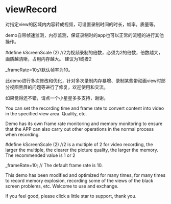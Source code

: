 # viewRecord


对指定view的区域内内容转成视频，可设置录制时间的时长，帧率。质量等。

demo自带帧速监测，内存监测，保证录制时的app也可以正常的流程的进行其他操作。

#define kScreenScale (2)   //2为视频录制的倍数，必须为2的倍数，倍数越大，画质越清晰，占用内存越大。 建议为1或者2

_frameRate=10;//默认帧率为10。




此demo进行多次修改和优化，针对多次录制内存暴增、录制某些带动画view时部分视图黑屏的问题等进行了修复，欢迎使用和交流。  

如果觉得还不错，请点一个小星星多多支持，谢谢。




You can set the recording time and frame rate to convert content into video in the specified view area. Quality, etc.

Demo has its own frame rate monitoring and memory monitoring to ensure that the APP can also carry out other operations in the normal process when recording.

#define kScreenScale (2) //2 is a multiple of 2 for video recording, the larger the multiple, the clearer the picture quality, the larger the memory. The recommended value is 1 or 2

_frameRate=10; // The default frame rate is 10.




This demo has been modified and optimized for many times, for many times to record memory explosion, recording some of the views of the black screen problems, etc. Welcome to use and exchange.

If you feel good, please click a little star to support, thank you.
